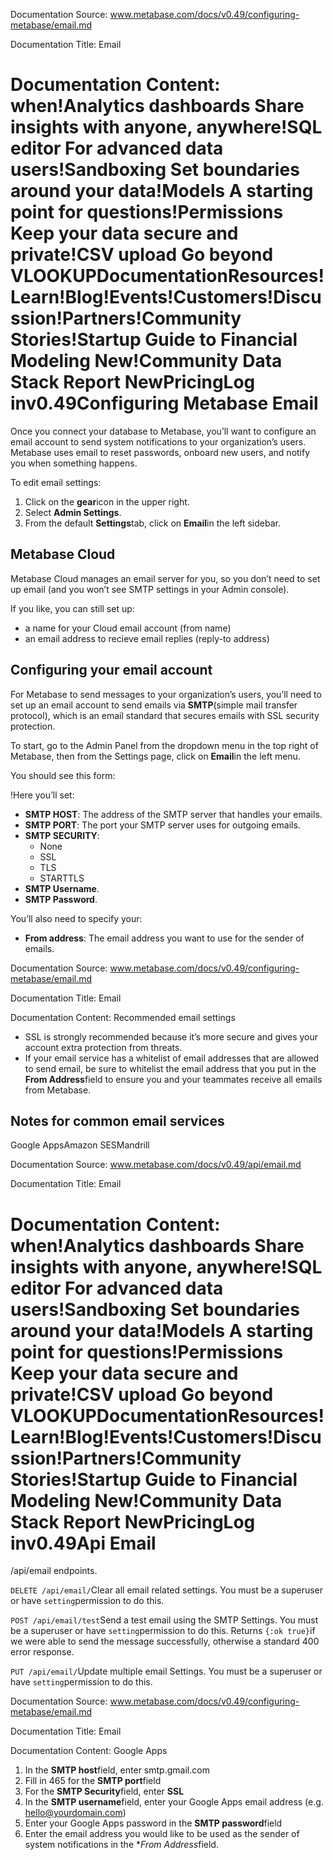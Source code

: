 Documentation Source:
www.metabase.com/docs/v0.49/configuring-metabase/email.md

Documentation Title:
Email

Documentation Content:
when!Analytics dashboards
 Share insights with anyone, anywhere!SQL editor
 For advanced data users!Sandboxing
 Set boundaries around your data!Models
 A starting point for questions!Permissions
 Keep your data secure and private!CSV upload
 Go beyond VLOOKUPDocumentationResources!Learn!Blog!Events!Customers!Discussion!Partners!Community Stories!Startup Guide to Financial Modeling
 New!Community Data Stack Report
 NewPricingLog inv0.49Configuring Metabase
Email
=====

Once you connect your database to Metabase, you’ll want to configure an email account to send system notifications to your organization’s users. Metabase uses email to reset passwords, onboard new users, and notify you when something happens.

To edit email settings:

1. Click on the **gear**icon in the upper right.
2. Select **Admin Settings**.
3. From the default **Settings**tab, click on **Email**in the left sidebar.

Metabase Cloud
--------------

Metabase Cloud manages an email server for you, so you don’t need to set up email (and you won’t see SMTP settings in your Admin console).

If you like, you can still set up:

* a name for your Cloud email account (from name)
* an email address to recieve email replies (reply-to address)

Configuring your email account
------------------------------

For Metabase to send messages to your organization’s users, you’ll need to set up an email account to send emails via **SMTP**(simple mail transfer protocol), which is an email standard that secures emails with SSL security protection.

To start, go to the Admin Panel from the dropdown menu in the top right of Metabase, then from the Settings page, click on **Email**in the left menu.

You should see this form:

!Here you’ll set:

* **SMTP HOST**: The address of the SMTP server that handles your emails.
* **SMTP PORT**: The port your SMTP server uses for outgoing emails.
* **SMTP SECURITY**:
	+ None
	+ SSL
	+ TLS
	+ STARTTLS
* **SMTP Username**.
* **SMTP Password**.

You’ll also need to specify your:

* **From address**: The email address you want to use for the sender of emails.



Documentation Source:
www.metabase.com/docs/v0.49/configuring-metabase/email.md

Documentation Title:
Email

Documentation Content:
Recommended email settings

* SSL is strongly recommended because it’s more secure and gives your account extra protection from threats.
* If your email service has a whitelist of email addresses that are allowed to send email, be sure to whitelist the email address that you put in the **From Address**field to ensure you and your teammates receive all emails from Metabase.

Notes for common email services
-------------------------------

Google AppsAmazon SESMandrill



Documentation Source:
www.metabase.com/docs/v0.49/api/email.md

Documentation Title:
Email

Documentation Content:
when!Analytics dashboards
 Share insights with anyone, anywhere!SQL editor
 For advanced data users!Sandboxing
 Set boundaries around your data!Models
 A starting point for questions!Permissions
 Keep your data secure and private!CSV upload
 Go beyond VLOOKUPDocumentationResources!Learn!Blog!Events!Customers!Discussion!Partners!Community Stories!Startup Guide to Financial Modeling
 New!Community Data Stack Report
 NewPricingLog inv0.49Api
Email
=====

/api/email endpoints.

`DELETE /api/email/`Clear all email related settings. You must be a superuser or have `setting`permission to do this.

`POST /api/email/test`Send a test email using the SMTP Settings. You must be a superuser or have `setting`permission to do this.
 Returns `{:ok true}`if we were able to send the message successfully, otherwise a standard 400 error response.

`PUT /api/email/`Update multiple email Settings. You must be a superuser or have `setting`permission to do this.



Documentation Source:
www.metabase.com/docs/v0.49/configuring-metabase/email.md

Documentation Title:
Email

Documentation Content:
Google Apps

1. In the **SMTP host**field, enter smtp.gmail.com
2. Fill in 465 for the **SMTP port**field
3. For the **SMTP Security**field, enter **SSL**
4. In the **SMTP username**field, enter your Google Apps email address (e.g. hello@yourdomain.com)
5. Enter your Google Apps password in the **SMTP password**field
6. Enter the email address you would like to be used as the sender of system notifications in the \**From Address*field.



